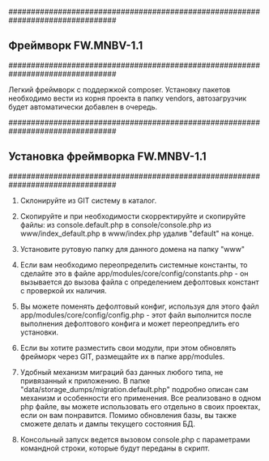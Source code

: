 ################################################################################
##  Фреймворк FW.MNBV-1.1
################################################################################

Легкий фреймворк с поддержкой composer. Установку пакетов необходимо вести из
корня проекта в папку vendors, автозагрузчик будет автоматически добавлен в
очередь.

################################################################################
##  Установка фреймворка FW.MNBV-1.1
################################################################################

1. Склонируйте из GIT систему в каталог.

2. Скопируйте и при необходимости скорректируйте и скопируйте файлы:
    из console.default.php в console/console.php
    из www/index_default.php в www/index.php
удалив "default" на конце.

3. Установите рутовую папку для данного домена на папку "www"

4. Если вам необходимо переопределить системные константы, то сделайте это в 
файле app/modules/core/config/constants.php - он вызывается до вызова
файла с определением дефолтовых констант с проверкой их наличия.

5. Вы можете поменять дефолтовый конфиг, используя для этого файл
app/modules/core/config/config.php - этот файл выполнится после выполнения
дефолтового конфига и может переопредлить его установки.

6. Если вы хотите разместить свои модули, при этом обновлять фрейморк через GIT,
размещайте их в папке app/modules.

7. Удобный механизм миграций баз данных любого типа, не привязанный к приложению.
В папке "data/storage_dumps/migration.default.php" подробно описан сам механизм
и особенности его применения. Все реализовано в одном php файле, вы можете
использовать его отдельно в своих проектах, если он вам понравится. Помимо
обновления базы, вы также сможете делать и дампы текущего состояния БД.

8. Консольный запуск ведется вызовом console.php с параметрами командной
строки, которые будут переданы в скрипт.

